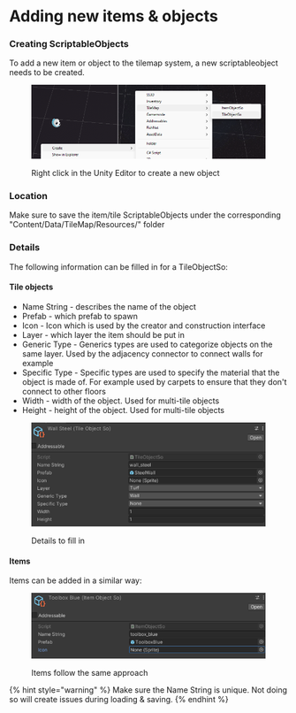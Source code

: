 # Adding new items & objects

### Creating ScriptableObjects

To add a new item or object to the tilemap system, a new scriptableobject needs to be created.

<figure><img src="../../.gitbook/assets/image (9).png" alt=""><figcaption><p>Right click in the Unity Editor to create a new object</p></figcaption></figure>

### Location

Make sure to save the item/tile ScriptableObjects under the corresponding "Content/Data/TileMap/Resources/" folder

### Details

The following information can be filled in for a TileObjectSo:

#### Tile objects

* Name String - describes the name of the object
* Prefab - which prefab to spawn
* Icon - Icon which is used by the creator and construction interface
* Layer - which layer the item should be put in
* Generic Type - Generics types are used to categorize objects on the same layer. Used by the adjacency connector to connect walls for example
* Specific Type - Specific types are used to specify the material that the object is made of. For example used by carpets to ensure that they don't connect to other floors&#x20;
* Width - width of the object. Used for multi-tile objects
* Height - height of the object. Used for multi-tile objects

<figure><img src="../../.gitbook/assets/image (14).png" alt=""><figcaption><p>Details to fill in</p></figcaption></figure>

#### Items

Items can be added in a similar way:

<figure><img src="../../.gitbook/assets/image (32).png" alt=""><figcaption><p>Items follow the same approach</p></figcaption></figure>

{% hint style="warning" %}
Make sure the Name String is unique. Not doing so will create issues during loading & saving.
{% endhint %}

